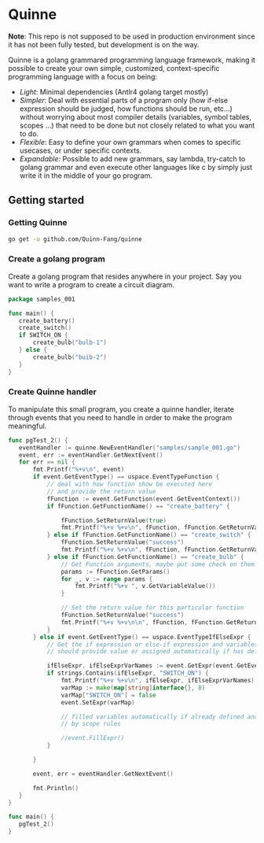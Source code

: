 
# Quinne
**Note**:  This repo is not supposed to be used in production environment since it has not been fully tested, but development is on the way.

Quinne is a golang grammared programming language framework, making it possible to create your own simple, customized, context-specific programming language  with a focus on being:
* *Light*: Minimal dependencies (Antlr4 golang target mostly)
* *Simpler*: Deal with essential parts of a program only (how if-else expression should be judged, how functions should be run, etc...) without worrying about most compiler details (variables, symbol tables, scopes ...) that need to be done but not closely related to what you want to do.
* *Flexible*: Easy to define your own grammars when comes to specific usecases,  or under specific contexts.
* *Expandable:* Possible to add new grammars, say lambda, try-catch to golang grammar and even execute other languages like c by simply just write it in the middle of your go program.

## Getting started

### Getting Quinne
```bash
go get -u github.com/Quinn-Fang/quinne
```
### Create a golang program
 Create a golang program that resides anywhere in your project. Say you want to write a program to create
  a circuit diagram.
 ```go
 package samples_001
 
func main() {
	create_battery()
	create_switch()
	if SWITCH_ON {
		create_bulb("bulb-1")
	} else {
		create_bulb("buib-2")
	}
}
 ```

### Create Quinne handler
To manipulate this small program, you create a quinne handler, iterate through events that you need to handle
 in order to make the program meaningful.
 ```go
 func pgTest_2() {
	eventHandler := quinne.NewEventHandler("samples/sample_001.go")
	event, err := eventHandler.GetNextEvent()
	for err == nil {
		fmt.Printf("%+v\n", event)
		if event.GetEventType() == uspace.EventTypeFunction {
			// deal with how function show be executed here
			// and provide the return value
			fFunction := event.GetFunction(event.GetEventContext())
			if fFunction.GetFunctionName() == "create_battery" {

				fFunction.SetReturnValue(true)
				fmt.Printf("%+v %+v\n", fFunction, fFunction.GetReturnValue())
			} else if fFunction.GetFunctionName() == "create_switch" {
				fFunction.SetReturnValue("success")
				fmt.Printf("%+v %+v\n", fFunction, fFunction.GetReturnValue())
			} else if fFunction.GetFunctionName() == "create_bulb" {
				// Get Function arguments, maybe put some check on them ...
				params := fFunction.GetParams()
				for _, v := range params {
					fmt.Printf("%+v ", v.GetVariableValue())
				}

				// Set the return value for this particular function
				fFunction.SetReturnValue("success")
				fmt.Printf("%+v %+v\n\n", fFunction, fFunction.GetReturnValue())
			}
		} else if event.GetEventType() == uspace.EventTypeIfElseExpr {
			// Get the if expression or else-if expression and variables within that you
			// should provide value or assigned automatically if has defined previously

			ifElseExpr, ifElseExprVarNames := event.GetExpr(event.GetEventContext())
			if strings.Contains(ifElseExpr, "SWITCH_ON") {
				fmt.Printf("%+v %+v\n", ifElseExpr, ifElseExprVarNames)
				varMap := make(map[string]interface{}, 8)
				varMap["SWITCH_ON"] = false
				event.SetExpr(varMap)

				// filled variables automatically if already defined and can be accessed
				// by scope rules

				//event.FillExpr()
			}

		}

		event, err = eventHandler.GetNextEvent()

		fmt.Println()
	}
}

 func main() {
	pgTest_2()
}

  ```
